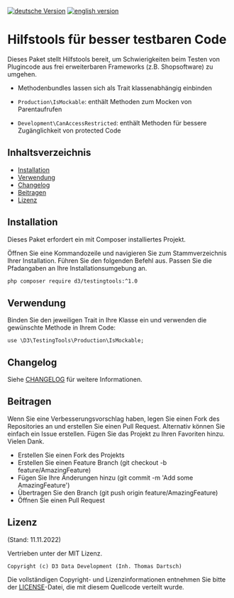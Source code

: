 [![deutsche Version](https://logos.oxidmodule.com/de2_xs.svg)](README.md)
[![english version](https://logos.oxidmodule.com/en2_xs.svg)](README.en.md)

# Hilfstools für besser testbaren Code

Dieses Paket stellt Hilfstools bereit, um Schwierigkeiten beim Testen von Plugincode aus frei erweiterbaren Frameworks (z.B. Shopsoftware) zu umgehen.

- Methodenbundles lassen sich als Trait klassenabhängig einbinden

- `Production\IsMockable`: enthält Methoden zum Mocken von Parentaufrufen
- `Development\CanAccessRestricted`: enthält Methoden für bessere Zugänglichkeit von protected Code

## Inhaltsverzeichnis

- [Installation](#installation)
- [Verwendung](#verwendung)
- [Changelog](#changelog)
- [Beitragen](#beitragen)
- [Lizenz](#lizenz)

## Installation

Dieses Paket erfordert ein mit Composer installiertes Projekt.

Öffnen Sie eine Kommandozeile und navigieren Sie zum Stammverzeichnis Ihrer Installation. Führen Sie den folgenden Befehl aus. Passen Sie die Pfadangaben an Ihre Installationsumgebung an.


```bash
php composer require d3/testingtools:^1.0
```

## Verwendung

Binden Sie den jeweiligen Trait in Ihre Klasse ein und verwenden die gewünschte Methode in Ihrem Code:

```
use \D3\TestingTools\Production\IsMockable;
```

## Changelog

Siehe [CHANGELOG](CHANGELOG.md) für weitere Informationen.

## Beitragen

Wenn Sie eine Verbesserungsvorschlag haben, legen Sie einen Fork des Repositories an und erstellen Sie einen Pull Request. Alternativ können Sie einfach ein Issue erstellen. Fügen Sie das Projekt zu Ihren Favoriten hinzu. Vielen Dank.

- Erstellen Sie einen Fork des Projekts
- Erstellen Sie einen Feature Branch (git checkout -b feature/AmazingFeature)
- Fügen Sie Ihre Änderungen hinzu (git commit -m 'Add some AmazingFeature')
- Übertragen Sie den Branch (git push origin feature/AmazingFeature)
- Öffnen Sie einen Pull Request

## Lizenz
(Stand: 11.11.2022)

Vertrieben unter der MIT Lizenz.

```
Copyright (c) D3 Data Development (Inh. Thomas Dartsch)
```

Die vollständigen Copyright- und Lizenzinformationen entnehmen Sie bitte der [LICENSE](LICENSE.md)-Datei, die mit diesem Quellcode verteilt wurde.